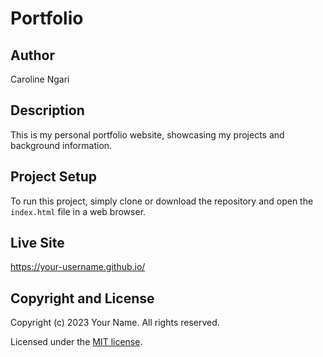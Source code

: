 # Portfolio

## Author
Caroline Ngari

## Description
This is my personal portfolio website, showcasing my projects and background information.

## Project Setup
To run this project, simply clone or download the repository and open the `index.html` file in a web browser.

## Live Site
https://your-username.github.io/

## Copyright and License
Copyright (c) 2023 Your Name. All rights reserved.

Licensed under the [MIT license](LICENSE).
